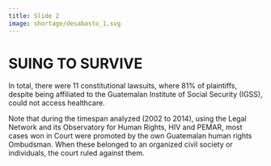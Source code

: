 ```yaml
---
title: Slide 2
image: shortage/desabasto_1.svg
---
```


# SUING TO SURVIVE

In total, there were 11 constitutional lawsuits, where 81% of plaintiffs, despite being affiliated to the Guatemalan Institute of Social Security (IGSS), could not access healthcare.

Note that during the timespan analyzed (2002 to 2014), using the Legal Network and its Observatory for Human Rights, HIV and PEMAR, most cases won in Court were promoted by the own Guatemalan human rights Ombudsman. When these belonged to an organized civil society or individuals, the court ruled against them.
